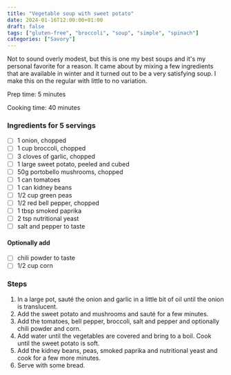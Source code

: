 ```yaml
---
title: "Vegetable soup with sweet potato"
date: 2024-01-16T12:00:00+01:00
draft: false
tags: ["gluten-free", "broccoli", "soup", "simple", "spinach"]
categories: ["Savory"]
---
```


Not to sound overly modest, but this is one my best soups and it's my personal favorite for a reason. It came about by mixing a few ingredients that are available in winter and it turned out to be a very satisfying soup. I make this on the regular with little to no variation.

<div class="recipe" id="recipe">
Prep time: 5 minutes

Cooking time: 40 minutes

### Ingredients for 5 servings
- [ ] 1 onion, chopped
- [ ] 1 cup broccoli, chopped
- [ ] 3 cloves of garlic, chopped
- [ ] 1 large sweet potato, peeled and cubed
- [ ] 50g portobello mushrooms, chopped
- [ ] 1 can tomatoes
- [ ] 1 can kidney beans
- [ ] 1/2 cup green peas
- [ ] 1/2 red bell pepper, chopped
- [ ] 1 tbsp smoked paprika
- [ ] 2 tsp nutritional yeast
- [ ] salt and pepper to taste
#### Optionally add
- [ ] chili powder to taste
- [ ] 1/2 cup corn

### Steps
1. In a large pot, sauté the onion and garlic in a little bit of oil until the onion is translucent.
2. Add the sweet potato and mushrooms and sauté for a few minutes.
3. Add the tomatoes, bell pepper, broccoli, salt and pepper and optionally chili powder and corn.
4. Add water until the vegetables are covered and bring to a boil. Cook until the sweet potato is soft.
5. Add the kidney beans, peas, smoked paprika and nutritional yeast and cook for a few more minutes.
6. Serve with some bread.

</div>
